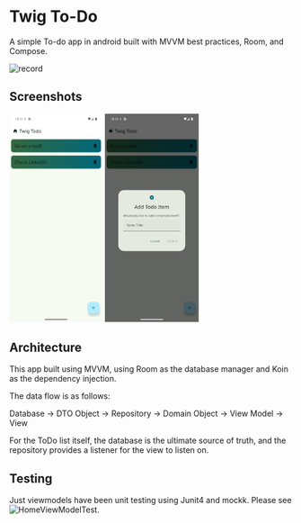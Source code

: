 # Twig To-Do
A simple To-do app in android built with MVVM best practices, Room, and Compose.

![record](https://i.giphy.com/media/v1.Y2lkPTc5MGI3NjExanZtYXB4YjBjbjd1bm9qbnFxZmU0ejRlY2pnMmR0czJ6dHVnZ2ticSZlcD12MV9pbnRlcm5hbF9naWZfYnlfaWQmY3Q9Zw/49dqspjjuocjkvOIOp/giphy.gif)


## Screenshots
<p float="left">
  <img src="Screenshot_1.png" width=33% height=50%>
  <img src="Screenshot_2.png" width=33% height=50%>
</p>

## Architecture

This app built using MVVM, using Room as the database manager and Koin as the dependency injection.

The data flow is as follows:

Database -> DTO Object -> Repository -> Domain Object -> View Model -> View

For the ToDo list itself, the database is the ultimate source of truth, and the repository
provides a listener for the view to listen on.

## Testing

Just viewmodels have been unit testing using Junit4 and mockk. Please see ![HomeViewModelTest](https://github.com/dportuesi/twigtodo/blob/main/app/src/test/java/com/branchapp/twigtodo/HomeViewModelTest.kt).
